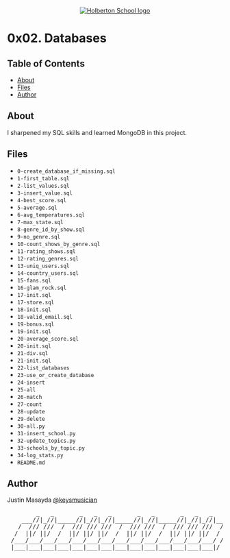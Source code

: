 <p align="center">
  <a href=#>
    <img src="https://user-images.githubusercontent.com/74752740/175812508-dc2482bf-bd5b-4c0a-b075-1bede95c488e.png" alt="Holberton School logo">
  </a>
</p>

# 0x02. Databases

## Table of Contents
* [About](#about)
* [Files](#files)
* [Author](#author)

## About
I sharpened my SQL skills and learned MongoDB in this project.

## Files
* `0-create_database_if_missing.sql`
* `1-first_table.sql`
* `2-list_values.sql`
* `3-insert_value.sql`
* `4-best_score.sql`
* `5-average.sql`
* `6-avg_temperatures.sql`
* `7-max_state.sql`
* `8-genre_id_by_show.sql`
* `9-no_genre.sql`
* `10-count_shows_by_genre.sql`
* `11-rating_shows.sql`
* `12-rating_genres.sql`
* `13-uniq_users.sql`
* `14-country_users.sql`
* `15-fans.sql`
* `16-glam_rock.sql`
* `17-init.sql`
* `17-store.sql`
* `18-init.sql`
* `18-valid_email.sql`
* `19-bonus.sql`
* `19-init.sql`
* `20-average_score.sql`
* `20-init.sql`
* `21-div.sql`
* `21-init.sql`
* `22-list_databases`
* `23-use_or_create_database`
* `24-insert`
* `25-all`
* `26-match`
* `27-count`
* `28-update`
* `29-delete`
* `30-all.py`
* `31-insert_school.py`
* `32-update_topics.py`
* `33-schools_by_topic.py`
* `34-log_stats.py`
* `README.md`

## Author
Justin Masayda [@keysmusician](https://github.com/keysmusician)
<div align="center">
<pre>
        _   _       _   _   _       _   _       _   _   _     
    ___//|_//|_____//|_//|_//|_____//|_//|_____//|_//|_//|___ 
   /  /// ///  /  /// /// ///  /  /// ///  /  /// /// ///  / |
  /  ||/ ||/  /  ||/ ||/ ||/  /  ||/ ||/  /  ||/ ||/ ||/  / / 
 /___/___/___/___/___/___/___/___/___/___/___/___/___/___/ /  
 |___|___|___|___|___|___|___|___|___|___|___|___|___|___|/   
 
</pre>
</div>
